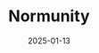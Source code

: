 ---  
layout: startup_page  
title: "Normunity"  
id: "normunity.com"  
permalink: "/normunitynormunity.com01132025/"  
website: "https://normunity.com/"  
funding_round: "Series B"  
funding_amount: "$75M"  
investors: "Samsara Biocapital, Enavate Sciences, Pfizer Ventures, Regeneron Ventures, YK Bioventures, Canaan Partners, Sanofi Ventures, Taiho Ventures, Osage Venture Partners, HongShan Capital Group, Connecticut Innovations"  
about: "Normunity is a biotechnology company developing novel anti-cancer therapies targeting untapped biological mechanisms at the interface of the immune system and tumors. Their lead program, NRM-823, is a T cell engager aiming to treat multiple solid tumors and is expected to enter clinical trials in 2025. The company utilizes a proprietary target discovery process to build its pipeline of anti-cancer medicines."  
markets: "Biotechnology, Oncology, Immunotherapy, Medical, Therapeutics"  
hq: "New Haven, Connecticut, United States"  
founded_year: "2020"  
linkedin: "https://www.linkedin.com/company/normunity/"  
twitter: "https://twitter.com/normunity"  
instagram: ""  
facebook: ""  
crunchbase: "https://www.crunchbase.com/organization/normunity"  
pitchbook: "https://pitchbook.com/profiles/company/495053-83"  

date_display: "13-Jan-2025"  
date: "2025-01-13"

# SEO Optimization  
meta_title: "Normunity - Series B Funding ($75M)"  
meta_description: "Normunity, Normunity is a biotechnology company developing novel anti-cancer therapies targeting untapped biological mechanisms at the interface of the immune sy..."  
meta_keywords: "Normunity, Biotechnology, Oncology, Immunotherapy, Medical, Therapeutics, Series B funding"  
canonical_url: "https://startup.projectstartups.com/normunitynormunity.com01132025/"  
---